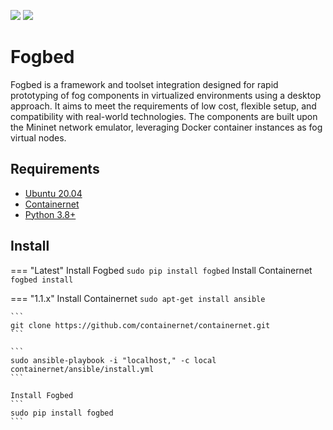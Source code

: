 ![](https://img.shields.io/badge/python-3.8+-blue.svg)
![](https://img.shields.io/badge/Ubuntu-20.04-orange.svg)

# Fogbed
Fogbed is a framework and toolset integration designed for rapid prototyping of fog components in virtualized environments using a desktop approach. It aims to meet the requirements of low cost, flexible setup, and compatibility with real-world technologies. The components are built upon the Mininet network emulator, leveraging Docker container instances as fog virtual nodes.

## Requirements
* [Ubuntu 20.04](https://releases.ubuntu.com/focal/)
* [Containernet](https://containernet.github.io/)
* [Python 3.8+](https://www.python.org/)


## Install

=== "Latest"
    Install Fogbed
    ```
    sudo pip install fogbed
    ```
    Install Containernet
    ```
    fogbed install 
    ```

=== "1.1.x"
    Install Containernet
    ```
    sudo apt-get install ansible
    ```

    ```
    git clone https://github.com/containernet/containernet.git
    ```

    ```
    sudo ansible-playbook -i "localhost," -c local containernet/ansible/install.yml
    ```

    Install Fogbed
    ```
    sudo pip install fogbed
    ```